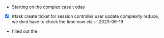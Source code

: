 - Starting on the complex case t oday
- [x] #task create ticket for session controller user update complexity reduce, we dont have to check the time now etc ✅ 2023-06-19
- filled out the 